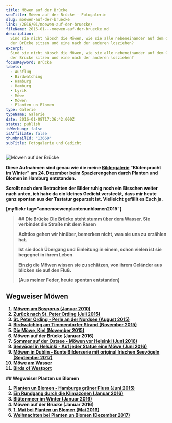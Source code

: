 ```yaml
---
title: Möwen auf der Brücke
seoTitle: Möwen auf der Brücke - Fotogalerie
slug: moewen-auf-der-bruecke
link: /2016/01/moewen-auf-der-bruecke/
fileName: 2016-01---moewen-auf-der-bruecke.md
description:
  Sind sie nicht hübsch die Möwen, wie sie alle nebeneinander auf dem Geländer
  der Brücke sitzen und eine nach der anderen losziehen?
excerpt:
  Sind sie nicht hübsch die Möwen, wie sie alle nebeneinander auf dem Geländer
  der Brücke sitzen und eine nach der anderen losziehen?
focusKeyword: Brücke
labels:
  - Ausflug
  - Birdwatching
  - Hamburg
  - Hamburg
  - Lyrik
  - Möwe
  - Möwen
  - Planten un Blomen
type: Galerie
typeName: Galerie
date: 2016-01-08T17:36:42.000Z
status: publish
isWerbung: false
isAffiliate: false
thumbnailId: "13669"
subTitle: Fotogalerie und Gedicht
---
```


![Möwen auf der Brücke](http://cardamonchai.com/wp-content/uploads/2016/01/23828888259_7b3b8ae3b4_z-640x427.jpg)

<strong>

Diese Aufnahmen sind genau wie die meine
<a href="/2016/01/bluetenpracht-im-winter/">Bildergalerie</a> "Blütenpracht im
Winter" am 24. Dezember beim Spazierengehen durch Planten und Blomen in Hamburg
entstanden.

Scrollt nach dem Betrachten der Bilder ruhig noch ein Bisschen weiter nach
unten, ich habe da ein kleines Gedicht versteckt, dass mir heute ganz spontan
aus der Tastatur gepurzelt ist. Vielleicht gefällt es Euch ja.

[myflickr tag="annemoewenplantenunblomen2015"]

<blockquote>
## Die Brücke
Die Brücke steht stumm über dem Wasser.
Sie verbindet die Straße mit dem Rasen

Achtlos gehen wir hinüber, bemerken nicht, was sie uns zu erzählen hat.

Ist sie doch Übergang und Einleitung in einem, schon vielen ist sie begegnet in
ihrem Leben.

Einzig die Möwen wissen sie zu schätzen, von ihrem Geländer aus blicken sie auf
den Fluß.

(Aus meiner Feder, heute spontan entstanden)</blockquote>

## Wegweiser Möwen

<ol>
 	<li><a href="/2010/01/moewen-am-bosporus/">Möwen am Bosporus (Januar 2010)</a></li>
 	<li><a href="/2015/07/zurueck-nach-st-peter-ording/">Zurück nach St. Peter Ording (Juli 2015)</a></li>
 	<li><a href="/2015/08/st-peter-ording/">St. Peter Ording - Perle an der Nordsee (August 2015)</a></li>
 	<li><a href="/2015/11/birdwatching-am-timmendorfer-strand/">Birdwatching am Timmendorfer Strand (November 2015)</a></li>
 	<li><a href="http://cardamonchai.com/2015/11/die-moewe/">Die Möwe, Kiel (November 2015)</a></li>
 	<li>Möwen auf der Brücke (Januar 2016)</li>
 	<li><a href="http://cardamonchai.com/2016/07/sommer-auf-der-ostsee-travemuende-helsinki/">Sommer auf der Ostsee - Möwen vor Helsinki (Juni 2016)</a></li>
 	<li><a href="http://cardamonchai.com/2016/08/auf-jeder-statue-eine-moewe/">Seevögel in Helsinki - Auf jeder Statue eine Möwe (Juni 2016)</a></li>
 	<li><a href="http://cardamonchai.com/2017/10/moewen-in-dublin/">Möwen in Dublin - Bunte Bilderserie mit original Irischen Seevögeln (September 2017)</a></li>
 	<li><a href="http://cardamonchai.com/2018/01/moewe-am-wasser/">Möwe am Wasser</a></li>
 	<li><a href="http://cardamonchai.com/2018/05/birds-of-westport/">Birds of Westport</a></li>
</ol>
## Wegweiser Planten un Blomen
<ol>
 	<li><a href="/2015/06/planten-un-blomen/">Planten un Blomen - Hamburgs grüner Fluss (Juni 2015)</a><a href="/2016/01/ein-rundgang-durch-die-klimazonen-zum-neuen-jahr/">
</a></li>
 	<li><a href="/2016/01/ein-rundgang-durch-die-klimazonen-zum-neuen-jahr/">Ein Rundgang durch die Klimazonen (Januar 2016)</a></li>
 	<li><a href="/2016/01/bluetenpracht-im-winter/">Blütenmeer im Winter (Januar 2016)</a></li>
 	<li>Möwen auf der Brücke (Januar 2016)</li>
 	<li><a href="http://cardamonchai.com/2016/05/1-mai-bei-planten-un-blomen/">1. Mai bei Planten un Blomen (Mai 2016)</a></li>
 	<li><a href="http://cardamonchai.com/2017/12/weihnachten-bei-planten-un-blomen/">Weihnachten bei Planten un Blomen (Dezember 2017)</a></li>
</ol>
<span style="border-radius: 2px; text-indent: 20px; width: auto; padding: 0px 4px 0px 0px; text-align: center; font: bold 11px/20px 'Helvetica Neue',Helvetica,sans-serif; color: #ffffff; background: #bd081c no-repeat scroll 3px 50% / 14px 14px; position: absolute; opacity: 1; z-index: 8675309; display: none; cursor: pointer;">Merken</span>
